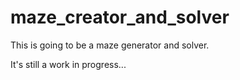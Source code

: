 # maze_creator_and_solver

This is going to be a maze generator and solver.

It's still a work in progress...

